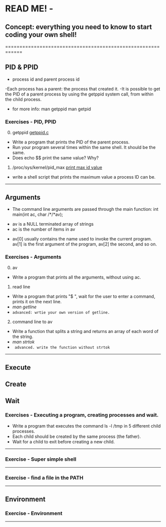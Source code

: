 # **READ ME!** -
## Concept: everything you need to know to start coding your own shell!
============================================================
## PID & PPID
- process id and parent process id

-Each process has a parent: the process that created it.
-It is possible to get the PID of a parent process by using the getppid system call, from within the child process.

- for more info: 
man getppid
man getpid

### Exercises - PID, PPID
0. getppid [getppid.c](./getppid.c)
- Write a program that prints the PID of the parent process.
- Run your program several times within the same shell. It should be the same. 
- Does echo $$ print the same value? Why?
1. /proc/sys/kernel/pid\_max [print max id value](./max_process.sh)
- write a shell script that prints the maximum value a process ID can be.

--------------------------
## Arguments
- The command line arguments are passed through the main function: int main(int ac, char /*/*av);
* av is a NULL terminated array of strings
* ac is the number of items in av
- av[0] usually contains the name used to invoke the current program. av[1] is the first argument of the program, av[2] the second, and so on.
### Exercises - Arguments
0. av
- Write a program that prints all the arguments, without using ac.
1. read line
* Write a program that prints "$ ", wait for the user to enter a command, prints it on the next line.
* _man getline_
* ` advanced: wrtie your own version of getline. `
2. command line to av
- Write a function that splits a string and returns an array of each word of the string.
- _man strtok_
- ` advanced. write the function without strtok`
---------------------------
## Execute
## Create
## Wait
### Exercises - Executing a program, creating processes and wait.
- Write a program that executes the command ls -l /tmp in 5 different child processes. 
- Each child should be created by the same process (the father).
- Wait for a child to exit before creating a new child.

--------------------------------
### Exercise - Super simple shell
---------------------------------
### Exercise - find a file in the PATH
-----------------------------------
## Environment
### Exercise - Environment

-------------------------
